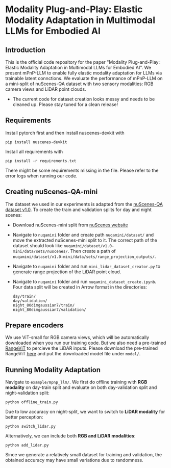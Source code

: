 # Modality Plug-and-Play: Elastic Modality Adaptation in Multimodal LLMs for Embodied AI

## Introduction
This is the official code repository for the paper "Modality Plug-and-Play: Elastic Modality Adaptation in Multimodal LLMs for Embodied AI". We present mPnP-LLM to enable fully elastic modality adaptation for LLMs via trainable latent connctions. We evaluate the performance of mPnP-LLM on a mini-split of nuScenes-QA dataset with two sensory modalities: RGB camera views and LiDAR point clouds.

* The current code for dataset creation looks messy and needs to be cleaned up. Please stay tuned for a clean release!

## Requirements
Install pytorch first and then install nuscenes-devkit with
```
pip install nuscenes-devkit
```
Install all requirements with
```
pip install -r requirements.txt
```
There might be some requirements missing in the file. Please refer to the error logs when running our code.

## Creating nuScenes-QA-mini
The dataset we used in our experiments is adapted from the [nuScenes-QA dataset v1.0](https://github.com/qiantianwen/NuScenes-QA). To create the train and validation splits for day and night scenes:
* Download nuScenes-mini split from [nuScenes website](https://www.nuscenes.org/)

* Navigate to `nuqamini` folder and create path `nuqamini/dataset/` and move the extracted nuScenes-mini split to it. The correct path of the dataset should look like `nuqamini/dataset/v1.0-mini/data/sets/nuscenes/`. Then create a path of `nuqamini/dataset/v1.0-mini/data/sets/range_projection_outputs/`.

* Navigate to `nuqamini` folder and run `mini_lidar_dataset_creator.py` to generate range projection of the LiDAR point cloud.

* Navigate to `nuqamini` folder and run `nuqamini_dataset_create.ipynb`. Four data split will be created in Arrow format in the directories:
    ```
    day/train/
    day/validation/
    night_80dimgaussian7/train/
    night_80dimgaussian7/validation/
    ```

## Prepare encoders
We use ViT-small for RGB camera views, which will be automatically downloaded when you run our training code. But we also need a pre-trained [RangeViT](https://github.com/valeoai/rangevit) to percieve the LiDAR inputs. Please download the pre-trained RangeViT [here](https://github.com/valeoai/rangevit/releases/download/v1/model_nuscenes_cs_init.pth) and put the downloaded model file under `model/`.

## Running Modality Adaptation
Navigate to `example/mpnp_llm/`. We first do offline training with **RGB modality** on day-train split and evaluate on both day-validation split and night-validation split:
```
python offline_train.py
```
Due to low accuracy on night-split, we want to switch to **LiDAR modality** for better perception:
```
python switch_lidar.py
```
Alternatively, we can include both **RGB and LiDAR modalities**:
```
python add_lidar.py
```
Since we generate a relatively small dataset for training and validation, the obtained accuracy may have small variations due to randomness.